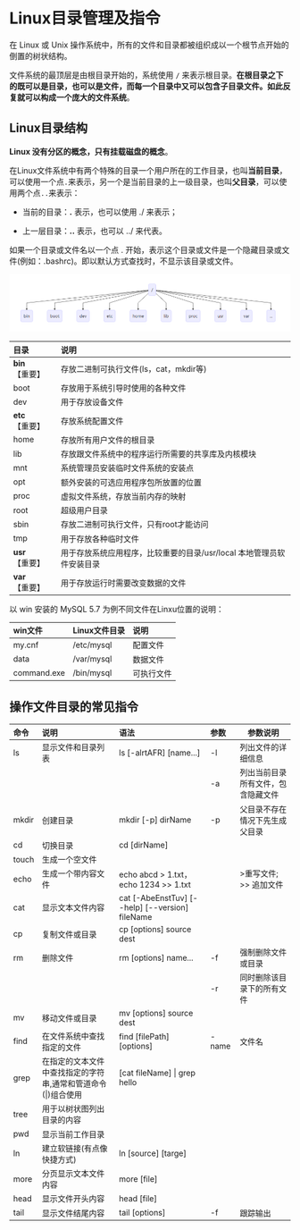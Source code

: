 # Linux目录管理及指令

在 Linux 或 Unix 操作系统中，所有的文件和目录都被组织成以一个根节点开始的倒置的树状结构。

文件系统的最顶层是由根目录开始的，系统使用 `/` 来表示根目录。**在根目录之下的既可以是目录，也可以是文件，而每一个目录中又可以包含子目录文件。如此反复就可以构成一个庞大的文件系统**。



## Linux目录结构

**Linux 没有分区的概念，只有挂载磁盘的概念**。

在Linux文件系统中有两个特殊的目录一个用户所在的工作目录，也叫**当前目录**，可以使用一个点` . `来表示，另一个是当前目录的上一级目录，也叫**父目录**，可以使用两个点` .. `来表示：

- 当前的目录：**.** 表示，也可以使用 ./ 来表示；

- 上一层目录：**..** 表示，也可以 ../ 来代表。

如果一个目录或文件名以一个点 . 开始，表示这个目录或文件是一个隐藏目录或文件(例如：.bashrc)。即以默认方式查找时，不显示该目录或文件。

![directory](./imgs/directory.png)

|目录	|说明   |
|:------|:------|
|**bin**【重要】	|存放二进制可执行文件(ls，cat，mkdir等)|
|boot|	存放用于系统引导时使用的各种文件|
|dev	|用于存放设备文件|
|**etc**【重要】	|存放系统配置文件|
|home|	存放所有用户文件的根目录|
|lib	|存放跟文件系统中的程序运行所需要的共享库及内核模块|
|mnt	|系统管理员安装临时文件系统的安装点|
|opt	|额外安装的可选应用程序包所放置的位置|
|proc|	虚拟文件系统，存放当前内存的映射|
|root|	超级用户目录|
|sbin|	存放二进制可执行文件，只有root才能访问|
|tmp	|用于存放各种临时文件|
|**usr**【重要】	|用于存放系统应用程序，比较重要的目录/usr/local 本地管理员软件安装目录|
|**var**【重要】	|用于存放运行时需要改变数据的文件|

以 win 安装的 MySQL 5.7 为例不同文件在Linxu位置的说明：

|win文件|Linux文件目录|说明|
|:--------|:----------|:----|
| my.cnf | /etc/mysql | 配置文件|
|  data | /var/mysql | 数据文件|
|  command.exe | /bin/mysql |可执行文件|



## 操作文件目录的常见指令

| 命令  | 说明                                                         | 语法                                            | 参数  | 参数说明                           |
| :---- | :----------------------------------------------------------- | :---------------------------------------------- | :---- | ---------------------------------- |
| ls    | 显示文件和目录列表                                           | ls [-alrtAFR] [name...]                         | -l    | 列出文件的详细信息                 |
|       |                                                              |                                                 | -a    | 列出当前目录所有文件，包含隐藏文件 |
| mkdir | 创建目录                                                     | mkdir [-p] dirName                              | -p    | 父目录不存在情况下先生成父目录     |
| cd    | 切换目录                                                     | cd [dirName]                                    |       |                                    |
| touch | 生成一个空文件                                               |                                                 |       |                                    |
| echo  | 生成一个带内容文件                                           | echo abcd > 1.txt，echo 1234 >> 1.txt           |       | \>重写文件; >> 追加文件            |
| cat   | 显示文本文件内容                                             | cat [-AbeEnstTuv] [--help] [--version] fileName |       |                                    |
| cp    | 复制文件或目录                                               | cp [options] source dest                        |       |                                    |
| rm    | 删除文件                                                     | rm [options] name...                            | -f    | 强制删除文件或目录                 |
|       |                                                              |                                                 | -r    | 同时删除该目录下的所有文件         |
| mv    | 移动文件或目录                                               | mv [options] source dest                        |       |                                    |
| find  | 在文件系统中查找指定的文件                                   | find [filePath] [options]                       | -name | 文件名                             |
| grep  | 在指定的文本文件中查找指定的字符串,通常和管道命令(\|)组合使用 | [cat fileName] \| grep hello                    |       |                                    |
| tree  | 用于以树状图列出目录的内容                                   |                                                 |       |                                    |
| pwd   | 显示当前工作目录                                             |                                                 |       |                                    |
| ln    | 建立软链接(有点像快捷方式)                                   | ln [source] [targe]                             |       |                                    |
| more  | 分页显示文本文件内容                                         | more [file]                                     |       |                                    |
| head  | 显示文件开头内容                                             | head [file]                                     |       |                                    |
| tail  | 显示文件结尾内容                                             | tail [options]                                  | -f    | 跟踪输出                           |
